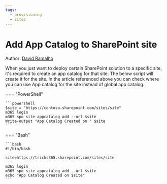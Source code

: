 ```yaml
---
tags:
  - provisioning
  - sites
---
```


# Add App Catalog to SharePoint site

Author: [David Ramalho](https://sharepoint-tricks.com/tenant-app-catalog-vs-site-collection-app-catalog/)

When you just want to deploy certain SharePoint solution to a specific site, it's required to create an app catalog for that site. The below script will create it for the site. In the article referenced above you can check where you can use App catalog for the site instead of global app catalog.

=== "PowerShell"

    ```powershell
    $site = "https://contoso.sharepoint.com/sites/site"
    m365 login
    m365 spo site appcatalog add --url $site
    Write-output "App Catalog Created on " $site
    ```

=== "Bash"

    ```bash
    #!/bin/bash

    site=https://tricks365.sharepoint.com/sites/site

    m365 login
    m365 spo site appcatalog add --url $site
    echo "App Catalog Created on $site"
    ```
